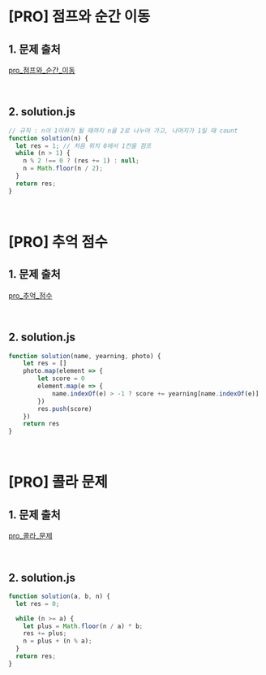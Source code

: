 # [PRO] 점프와 순간 이동

## 1. 문제 출처

[pro_점프와_순간_이동](https://school.programmers.co.kr/learn/courses/30/lessons/12980)

<br>

## 2. solution.js

```javascript
// 규칙 : n이 1이하가 될 때까지 n을 2로 나누어 가고, 나머지가 1일 때 count
function solution(n) {
  let res = 1; // 처음 위치 0에서 1칸을 점프
  while (n > 1) {
    n % 2 !== 0 ? (res += 1) : null;
    n = Math.floor(n / 2);
  }
  return res;
}
```

<br>

# [PRO] 추억 점수

## 1. 문제 출처

[pro_추억_점수](https://school.programmers.co.kr/learn/courses/30/lessons/176963)

<br>

## 2. solution.js

```javascript
function solution(name, yearning, photo) {
    let res = []
    photo.map(element => {
        let score = 0
        element.map(e => {
            name.indexOf(e) > -1 ? score += yearning[name.indexOf(e)] : null
        })
        res.push(score)
    })
    return res
}
```

<br>

# [PRO] 콜라 문제

## 1. 문제 출처

[pro_콜라_문제](https://school.programmers.co.kr/learn/courses/30/lessons/132267)

<br>

## 2. solution.js

```javascript
function solution(a, b, n) {
  let res = 0;

  while (n >= a) {
    let plus = Math.floor(n / a) * b;
    res += plus;
    n = plus + (n % a);
  }
  return res;
}
```
